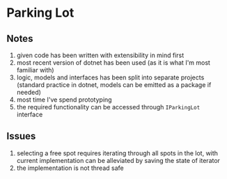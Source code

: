 # Parking Lot

## Notes
1. given code has been written with extensibility in mind first
2. most recent version of dotnet has been used (as it is what I'm most familiar with)
3. logic, models and interfaces has been split into separate projects (standard practice in dotnet, models can be emitted as a package if needed)
4. most time I've spend prototyping
5. the required functionality can be accessed through `IParkingLot` interface

## Issues
1. selecting a free spot requires iterating through all spots in the lot, with current implementation can be alleviated by saving the state of iterator
2. the implementation is not thread safe
